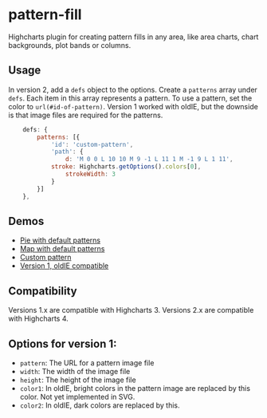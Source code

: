 pattern-fill
============

Highcharts plugin for creating pattern fills in any area, like area charts, chart backgrounds, plot bands or columns.

## Usage
In version 2, add a `defs` object to the options. Create a `patterns` array under `defs`. Each item in this array represents a pattern. To use a pattern, set the color to `url(#id-of-pattern)`. Version 1 worked with oldIE, but the downside is that image files are required for the patterns.

```js
    defs: {
        patterns: [{
            'id': 'custom-pattern',
            'path': {
                d: 'M 0 0 L 10 10 M 9 -1 L 11 1 M -1 9 L 1 11',
	        stroke: Highcharts.getOptions().colors[0],
    	        strokeWidth: 3
            }
        }]
    },
```

## Demos
* [Pie with default patterns](http://jsfiddle.net/highcharts/gqg618eb/)
* [Map with default patterns](http://jsfiddle.net/highcharts/3m1hjja6/)
* [Custom pattern](http://jsfiddle.net/highcharts/jzy1unsv/)
* [Version 1, oldIE compatible](http://jsfiddle.net/highcharts/ErU8H/)
 
## Compatibility
Versions 1.x are compatible with Highcharts 3. Versions 2.x are compatible with Highcharts 4.
 
## Options for version 1:
 * `pattern`: The URL for a pattern image file
 * `width`: The width of the image file
 * `height`: The height of the image file
 * `color1`: In oldIE, bright colors in the pattern image are replaced by this color. Not yet implemented in SVG.
 * `color2`: In oldIE, dark colors are replaced by this. 
